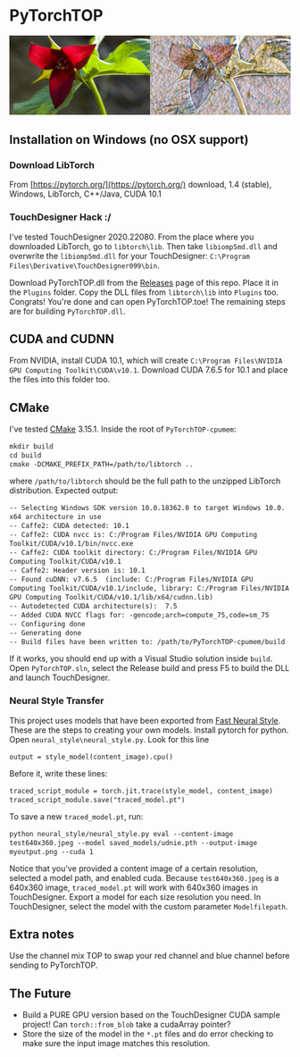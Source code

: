 # PyTorchTOP
![](docs/trillium_mosaic.jpg)

## Installation on Windows (no OSX support)

### Download LibTorch
From [https://pytorch.org/](https://pytorch.org/) download, 1.4 (stable), Windows, LibTorch, C++/Java, CUDA 10.1

### TouchDesigner Hack :/
I've tested TouchDesigner 2020.22080. From the place where you downloaded LibTorch, go to `libtorch\lib`. Then take `libiomp5md.dll` and overwrite the `libiomp5md.dll` for your TouchDesigner: `C:\Program Files\Derivative\TouchDesigner099\bin`.

Download PyTorchTOP.dll from the [Releases](https://github.com/DBraun/PyTorchTOP-cpumem/releases) page of this repo. Place it in the `Plugins` folder. Copy the DLL files from `libtorch\lib` into `Plugins` too. Congrats! You're done and can open PyTorchTOP.toe! The remaining steps are for building `PyTorchTOP.dll`.

## CUDA and CUDNN

From NVIDIA, install CUDA 10.1, which will create `C:\Program Files\NVIDIA GPU Computing Toolkit\CUDA\v10.1`. Download CUDA 7.6.5 for 10.1 and place the files into this folder too.

## CMake

I've tested [CMake](https://cmake.org/download/) 3.15.1. Inside the root of `PyTorchTOP-cpumem`:

    mkdir build
    cd build
    cmake -DCMAKE_PREFIX_PATH=/path/to/libtorch ..

where `/path/to/libtorch` should be the full path to the unzipped LibTorch distribution. Expected output:

	-- Selecting Windows SDK version 10.0.18362.0 to target Windows 10.0.
	x64 architecture in use
	-- Caffe2: CUDA detected: 10.1
	-- Caffe2: CUDA nvcc is: C:/Program Files/NVIDIA GPU Computing Toolkit/CUDA/v10.1/bin/nvcc.exe
	-- Caffe2: CUDA toolkit directory: C:/Program Files/NVIDIA GPU Computing Toolkit/CUDA/v10.1
	-- Caffe2: Header version is: 10.1
	-- Found cuDNN: v7.6.5  (include: C:/Program Files/NVIDIA GPU Computing Toolkit/CUDA/v10.1/include, library: C:/Program Files/NVIDIA GPU Computing Toolkit/CUDA/v10.1/lib/x64/cudnn.lib)
	-- Autodetected CUDA architecture(s):  7.5
	-- Added CUDA NVCC flags for: -gencode;arch=compute_75,code=sm_75
	-- Configuring done
	-- Generating done
	-- Build files have been written to: /path/to/PyTorchTOP-cpumem/build
If it works, you should end up with a Visual Studio solution inside `build`. Open `PyTorchTOP.sln`, select the Release build and press F5 to build the DLL and launch TouchDesigner.

### Neural Style Transfer

This project uses models that have been exported from [Fast Neural Style](https://github.com/pytorch/examples/tree/master/fast_neural_style). These are the steps to creating your own models. Install pytorch for python. Open `neural_style\neural_style.py`. Look for this line
    
    output = style_model(content_image).cpu()

Before it, write these lines:

	traced_script_module = torch.jit.trace(style_model, content_image)
	traced_script_module.save("traced_model.pt")

To save a new `traced_model.pt`, run:

    python neural_style/neural_style.py eval --content-image test640x360.jpeg --model saved_models/udnie.pth --output-image myoutput.png --cuda 1

Notice that you've provided a content image of a certain resolution, selected a model path, and enabled cuda. Because `test640x360.jpeg` is a 640x360 image, `traced_model.pt` will work with 640x360 images in TouchDesigner. Export a model for each size resolution you need. In TouchDesigner, select the model with the custom parameter `Modelfilepath`.

## Extra notes

Use the channel mix TOP to swap your red channel and blue channel before sending to PyTorchTOP.

## The Future
* Build a PURE GPU version based on the TouchDesigner CUDA sample project! Can `torch::from_blob` take a cudaArray pointer?
* Store the size of the model in the `*.pt` files and do error checking to make sure the input image matches this resolution.
